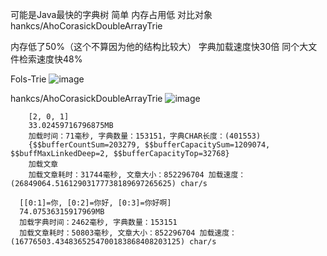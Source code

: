 可能是Java最快的字典树 简单 内存占用低
对比对象 hankcs/AhoCorasickDoubleArrayTrie

内存低了50%（这个不算因为他的结构比较大）
字典加载速度快30倍 
同个大文件检索速度快48%

Fols-Trie
![image](https://github.com/sininit/Trie/blob/main/%E5%BE%AE%E4%BF%A1%E6%88%AA%E5%9B%BE_20231211195434.png)

hankcs/AhoCorasickDoubleArrayTrie
![image](https://github.com/sininit/Trie/blob/main/%E5%BE%AE%E4%BF%A1%E6%88%AA%E5%9B%BE_20231211195601.png)


```Fols-Trie
    [2, 0, 1]
    33.02459716796875MB
    加载时间：71毫秒, 字典数量：153151，字典CHAR长度：(401553)
    {$$bufferCountSum=203279, $$bufferCapacitySum=1209074, $$buffMaxLinkedDeep=2, $$bufferCapacityTop=32768}
    加载文章
    加载文章耗时：31744毫秒, 文章大小：852296704 加载速度：(26849064.51612903177738189697265625) char/s
```

```hankcs/AhoCorasickDoubleArrayTrie
  [[0:1]=你, [0:2]=你好, [0:3]=你好啊]
  74.07536315917969MB
  加载字典时间：2462毫秒, 字典数量：153151 
  加载文章耗时：50803毫秒, 文章大小：852296704 加载速度：(16776503.4348365254700183868408203125) char/s  
```
